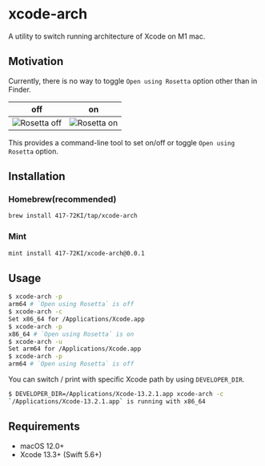 # xcode-arch

A utility to switch running architecture of Xcode on M1 mac.

## Motivation
Currently, there is no way to toggle `Open using Rosetta` option other than in Finder.

| off | on |
| --- | --- |
| ![Rosetta off](https://user-images.githubusercontent.com/4150060/169258686-fad51e79-1813-4d11-85e9-138863c2a536.png) | ![Rosetta on](https://user-images.githubusercontent.com/4150060/169259715-06c70b38-42bd-4f3b-9d22-048393789055.png) |

This provides a command-line tool to set on/off or toggle `Open using Rosetta` option.

## Installation
### Homebrew(recommended)
```sh
brew install 417-72KI/tap/xcode-arch
```

### Mint
```sh
mint install 417-72KI/xcode-arch@0.0.1
```

## Usage

```sh
$ xcode-arch -p
arm64 # `Open using Rosetta` is off
$ xcode-arch -c
Set x86_64 for /Applications/Xcode.app
$ xcode-arch -p
x86_64 # `Open using Rosetta` is on
$ xcode-arch -u
Set arm64 for /Applications/Xcode.app
$ xcode-arch -p
arm64 # `Open using Rosetta` is off
```

You can switch / print with specific Xcode path by using `DEVELOPER_DIR`.

```sh
$ DEVELOPER_DIR=/Applications/Xcode-13.2.1.app xcode-arch -c
`/Applications/Xcode-13.2.1.app` is running with x86_64
```

## Requirements
- macOS 12.0+
- Xcode 13.3+ (Swift 5.6+)
